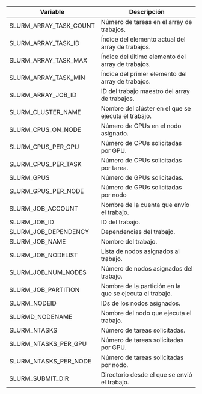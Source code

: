 
| **Variable** | **Descripción** |
|--------------|-----------------|
| SLURM_ARRAY_TASK_COUNT  | Número de tareas en el array de trabajos. |
| SLURM_ARRAY_TASK_ID     | Índice del elemento actual del array de trabajos. |
| SLURM_ARRAY_TASK_MAX    | Índice del último elemento del array de trabajos. |
| SLURM_ARRAY_TASK_MIN    | Índice del primer elemento del array de trabajos. |
| SLURM_ARRAY_JOB_ID      | ID del trabajo maestro del array de trabajos. |
| SLURM_CLUSTER_NAME      | Nombre del clúster en el que se ejecuta el trabajo. |
| SLURM_CPUS_ON_NODE      | Número de CPUs en el nodo asignado. |
| SLURM_CPUS_PER_GPU      | Número de CPUs solicitadas por GPU. |
| SLURM_CPUS_PER_TASK     | Número de CPUs solicitadas por tarea. |
| SLURM_GPUS              | Número de GPUs solicitadas.       |
| SLURM_GPUS_PER_NODE     | Número de GPUs solicitadas por nodo |
| SLURM_JOB_ACCOUNT       | Nombre de la cuenta que envío el trabajo. |
| SLURM_JOB_ID            | ID del trabajo.                   |
| SLURM_JOB_DEPENDENCY    | Dependencias del trabajo.         |
| SLURM_JOB_NAME          | Nombre del trabajo.               |
| SLURM_JOB_NODELIST      | Lista de nodos asignados al trabajo. |
| SLURM_JOB_NUM_NODES     | Número de nodos asignados del trabajo. |
| SLURM_JOB_PARTITION     | Nombre de la partición en la que se ejecuta el trabajo. |
| SLURM_NODEID            | IDs de los nodos asignados.       |
| SLURMD_NODENAME         | Nombre del nodo que ejecuta el trabajo. |
| SLURM_NTASKS            | Número de tareas solicitadas.     |
| SLURM_NTASKS_PER_GPU    | Número de tareas solicitadas por GPU. |
| SLURM_NTASKS_PER_NODE   | Número de tareas solicitadas por nodo. |
| SLURM_SUBMIT_DIR        | Directorio desde el que se envió el trabajo. |

